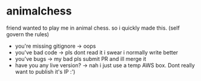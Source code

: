 # animalchess
friend wanted to play me in animal chess. so i quickly made this. (self govern the rules)
- you're missing gitignore -> oops
- you've bad code -> pls dont read it i swear i normally write better
- you've bugs -> my bad pls submit PR and ill merge it
- have you any live version? -> nah i just use a temp AWS box. Dont really want to publish it's IP :')
